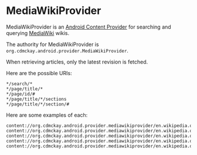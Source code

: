 MediaWikiProvider
=================

MediaWikiProvider is an [Android Content Provider](https://developer.android.com/guide/topics/providers/content-providers.html) for searching and querying [MediaWiki](https://www.mediawiki.org/wiki/MediaWiki) wikis.

The authority for MediaWikiProvider is `org.cdmckay.android.provider.MediaWikiProvider`.

When retrieving articles, only the latest revision is fetched.

Here are the possible URIs:

```
*/search/*
*/page/title/*
*/page/id/#
*/page/title/*/sections
*/page/title/*/section/#
```

Here are some examples of each:

```
content://org.cdmckay.android.provider.mediawikiprovider/en.wikipedia.org+w/search/Tex
content://org.cdmckay.android.provider.mediawikiprovider/en.wikipedia.org+w/page/title/Texas
content://org.cdmckay.android.provider.mediawikiprovider/en.wikipedia.org+w/page/id/432
content://org.cdmckay.android.provider.mediawikiprovider/en.wikipedia.org+w/page/title/Texas/sections
content://org.cdmckay.android.provider.mediawikiprovider/en.wikipedia.org+w/page/title/Texas/section/1
```

